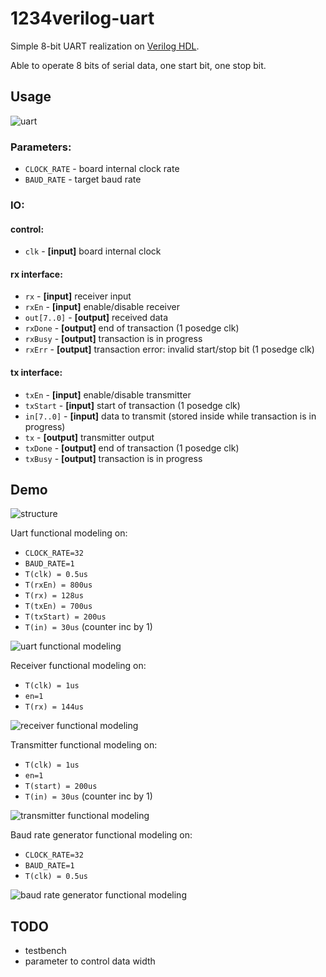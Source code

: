 1234verilog-uart
============
Simple 8-bit UART realization on [Verilog HDL](https://en.wikipedia.org/wiki/Verilog).

Able to operate 8 bits of serial data, one start bit, one stop bit.

Usage
-----
![uart](rsc/uart.png)

### Parameters:
* `CLOCK_RATE` - board internal clock rate
* `BAUD_RATE` - target baud rate

### IO:

#### control:
* `clk` - **[input]** board internal clock

#### rx interface:
* `rx` - **[input]** receiver input
* `rxEn` - **[input]** enable/disable receiver
* `out[7..0]` - **[output]** received data
* `rxDone` - **[output]** end of transaction (1 posedge clk)
* `rxBusy` - **[output]** transaction is in progress
* `rxErr` - **[output]** transaction error: invalid start/stop bit (1 posedge clk)

#### tx interface:
* `txEn` - **[input]** enable/disable transmitter
* `txStart` - **[input]** start of transaction (1 posedge clk)
* `in[7..0]` - **[input]** data to transmit (stored inside while transaction is in progress)
* `tx` - **[output]** transmitter output
* `txDone` - **[output]** end of transaction (1 posedge clk)
* `txBusy` - **[output]** transaction is in progress

Demo
----
![structure](rsc/uart_structure.png)

Uart functional modeling on:
* `CLOCK_RATE=32`
* `BAUD_RATE=1`
* `T(clk) = 0.5us`
* `T(rxEn) = 800us`
* `T(rx) = 128us`
* `T(txEn) = 700us`
* `T(txStart) = 200us`
* `T(in) = 30us` (counter inc by 1)

![uart functional modeling](rsc/uart_func_model.png)

Receiver functional modeling on:
* `T(clk) = 1us`
* `en=1`
* `T(rx) = 144us`

![receiver functional modeling](rsc/rx_func_model.png)

Transmitter functional modeling on:
* `T(clk) = 1us`
* `en=1`
* `T(start) = 200us`
* `T(in) = 30us` (counter inc by 1)

![transmitter functional modeling](rsc/tx_func_model.png)

Baud rate generator functional modeling on:
* `CLOCK_RATE=32`
* `BAUD_RATE=1`
* `T(clk) = 0.5us`

![baud rate generator functional modeling](rsc/baud_gen_func_model.png)


TODO
----
* testbench
* parameter to control data width
